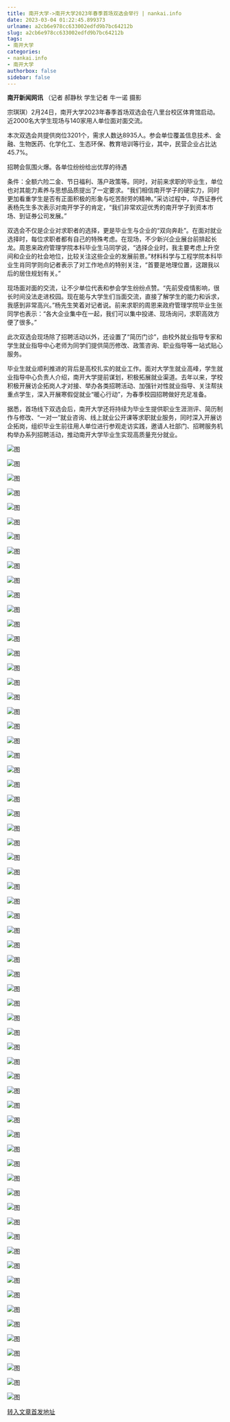 ```yaml
---
title: 南开大学->南开大学2023年春季首场双选会举行 | nankai.info
date: 2023-03-04 01:22:45.899373
urlname: a2cb6e978cc633002edfd9b7bc64212b
slug: a2cb6e978cc633002edfd9b7bc64212b
tags: 
- 南开大学
categories:
- nankai.info
- 南开大学
authorbox: false
sidebar: false
---
```

**南开新闻网讯** （记者 郝静秋 学生记者 牛一诺 摄影

宗琪琪）2月24日，南开大学2023年春季首场双选会在八里台校区体育馆启动。近2000名大学生现场与140家用人单位面对面交流。

本次双选会共提供岗位3201个，需求人数达8935人。参会单位覆盖信息技术、金融、生物医药、化学化工、生态环保、教育培训等行业，其中，民营企业占比达45.7%。

招聘会氛围火爆。各单位纷纷给出优厚的待遇
<!--more-->
条件：全额六险二金、节日福利、落户政策等。同时，对前来求职的毕业生，单位也对其能力素养与思想品质提出了一定要求。“我们相信南开学子的硬实力，同时更加看重学生是否有正面积极的形象与吃苦耐劳的精神。”采访过程中，华西证券代表杨先生多次表示对南开学子的肯定，“我们非常欢迎优秀的南开学子到资本市场、到证券公司发展。”

双选会不仅是企业对求职者的选择，更是毕业生与企业的“双向奔赴”。在面对就业选择时，每位求职者都有自己的特殊考虑。在现场，不少新兴企业展台前排起长龙。周恩来政府管理学院本科毕业生马同学说，“选择企业时，我主要考虑上升空间和企业的社会地位，比较关注这些企业的发展前景。”材料科学与工程学院本科毕业生肖同学则向记者表示了对工作地点的特别关注，“首要是地理位置，这跟我以后的居住规划有关。”

现场面对面的交流，让不少单位代表和参会学生纷纷点赞。“先前受疫情影响，很长时间没法走进校园。现在能与大学生们当面交流，直接了解学生的能力和诉求，我感到非常高兴。”杨先生笑着对记者说。前来求职的周恩来政府管理学院毕业生张同学也表示：“各大企业集中在一起，我们可以集中投递、现场询问，求职高效方便了很多。”

此次双选会现场除了招聘活动以外，还设置了“简历门诊”，由校外就业指导专家和学生就业指导中心老师为同学们提供简历修改、政策咨询、职业指导等一站式贴心服务。

毕业生就业顺利推进的背后是高校扎实的就业工作。面对大学生就业高峰，学生就业指导中心负责人介绍，南开大学提前谋划，积极拓展就业渠道。去年以来，学校积极开展访企拓岗人才对接、举办各类招聘活动、加强针对性就业指导、关注帮扶重点学生，深入开展寒假促就业“暖心行动”，为春季校园招聘做好充足准备。

据悉，首场线下双选会后，南开大学还将持续为毕业生提供职业生涯测评、简历制作与修改、“一对一”就业咨询、线上就业公开课等求职就业服务，同时深入开展访企拓岗，组织毕业生前往用人单位进行参观走访实践，邀请人社部门、招聘服务机构举办系列招聘活动，推动南开大学毕业生实现高质量充分就业。

![图](http://news.nankai.edu.cn/ywsd/system/2023/02/25/g)

![图](http://news.nankai.edu.cn/ywsd/system/2023/02/25/p)

![图](http://news.nankai.edu.cn/ywsd/system/2023/02/25/j)

![图](http://news.nankai.edu.cn/ywsd/system/2023/02/25/)

![图](http://news.nankai.edu.cn/ywsd/system/2023/02/25/a)

![图](http://news.nankai.edu.cn/ywsd/system/2023/02/25/9)

![图](http://news.nankai.edu.cn/ywsd/system/2023/02/25/d)

![图](http://news.nankai.edu.cn/ywsd/system/2023/02/25/b)

![图](http://news.nankai.edu.cn/ywsd/system/2023/02/25/5)

![图](http://news.nankai.edu.cn/ywsd/system/2023/02/25/1)

![图](http://news.nankai.edu.cn/ywsd/system/2023/02/25/e)

![图](http://news.nankai.edu.cn/ywsd/system/2023/02/25/3)

![图](http://news.nankai.edu.cn/ywsd/system/2023/02/25/_)

![图](http://news.nankai.edu.cn/ywsd/system/2023/02/25/6)

![图](http://news.nankai.edu.cn/ywsd/system/2023/02/25/7)

![图](http://news.nankai.edu.cn/ywsd/system/2023/02/25/8)

![图](http://news.nankai.edu.cn/ywsd/system/2023/02/25/9)

![图](http://news.nankai.edu.cn/ywsd/system/2023/02/25/4)

![图](http://news.nankai.edu.cn/ywsd/system/2023/02/25/0)

![图](http://news.nankai.edu.cn/ywsd/system/2023/02/25/0)

![图](http://news.nankai.edu.cn/ywsd/system/2023/02/25/0)

![图](http://news.nankai.edu.cn/ywsd/system/2023/02/25/3)

![图](http://news.nankai.edu.cn/ywsd/system/2023/02/25/0)

![图](http://news.nankai.edu.cn/ywsd/system/2023/02/25/0)

![图](http://news.nankai.edu.cn/)

![图](http://news.nankai.edu.cn/ywsd/system/2023/02/25/8)

![图](http://news.nankai.edu.cn/ywsd/system/2023/02/25/9)

![图](http://news.nankai.edu.cn/ywsd/system/2023/02/25/4)

![图](http://news.nankai.edu.cn/)

![图](http://news.nankai.edu.cn/ywsd/system/2023/02/25/0)

![图](http://news.nankai.edu.cn/ywsd/system/2023/02/25/0)

![图](http://news.nankai.edu.cn/ywsd/system/2023/02/25/0)

![图](http://news.nankai.edu.cn/)

![图](http://news.nankai.edu.cn/ywsd/system/2023/02/25/3)

![图](http://news.nankai.edu.cn/ywsd/system/2023/02/25/0)

![图](http://news.nankai.edu.cn/ywsd/system/2023/02/25/0)

![图](http://news.nankai.edu.cn/)

![图](http://news.nankai.edu.cn/ywsd/system/2023/02/25/c)

![图](http://news.nankai.edu.cn/ywsd/system/2023/02/25/i)

![图](http://news.nankai.edu.cn/ywsd/system/2023/02/25/p)

![图](http://news.nankai.edu.cn/)

![图](http://news.nankai.edu.cn/ywsd/system/2023/02/25/n)

![图](http://news.nankai.edu.cn/ywsd/system/2023/02/25/c)

![图](http://news.nankai.edu.cn/ywsd/system/2023/02/25/)

![图](http://news.nankai.edu.cn/ywsd/system/2023/02/25/u)

![图](http://news.nankai.edu.cn/ywsd/system/2023/02/25/d)

![图](http://news.nankai.edu.cn/ywsd/system/2023/02/25/e)

![图](http://news.nankai.edu.cn/ywsd/system/2023/02/25/)

![图](http://news.nankai.edu.cn/ywsd/system/2023/02/25/i)

![图](http://news.nankai.edu.cn/ywsd/system/2023/02/25/a)

![图](http://news.nankai.edu.cn/ywsd/system/2023/02/25/k)

![图](http://news.nankai.edu.cn/ywsd/system/2023/02/25/n)

![图](http://news.nankai.edu.cn/ywsd/system/2023/02/25/a)

![图](http://news.nankai.edu.cn/ywsd/system/2023/02/25/n)

![图](http://news.nankai.edu.cn/ywsd/system/2023/02/25/)

![图](http://news.nankai.edu.cn/ywsd/system/2023/02/25/s)

![图](http://news.nankai.edu.cn/ywsd/system/2023/02/25/w)

![图](http://news.nankai.edu.cn/ywsd/system/2023/02/25/e)

![图](http://news.nankai.edu.cn/ywsd/system/2023/02/25/n)

![图](http://news.nankai.edu.cn/)

![图](http://news.nankai.edu.cn/)

![图](http://news.nankai.edu.cn/ywsd/system/2023/02/25/:)

![图](http://news.nankai.edu.cn/ywsd/system/2023/02/25/p)

![图](http://news.nankai.edu.cn/ywsd/system/2023/02/25/t)

![图](http://news.nankai.edu.cn/ywsd/system/2023/02/25/t)

![图](http://news.nankai.edu.cn/ywsd/system/2023/02/25/h)

[转入文章首发地址](http://news.nankai.edu.cn/ywsd/system/2023/02/25/030054498.shtml)